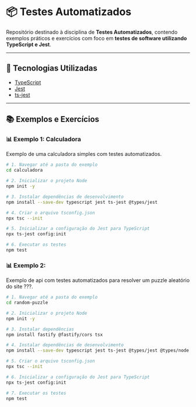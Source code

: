 # 📦 Testes Automatizados

Repositório destinado à disciplina de **Testes Automatizados**, contendo exemplos práticos e exercícios com foco em **testes de software utilizando TypeScript e Jest**.

---

## 🚀 Tecnologias Utilizadas

- [TypeScript](https://www.typescriptlang.org/)
- [Jest](https://jestjs.io/)
- [ts-jest](https://kulshekhar.github.io/ts-jest/)

---

## 📚 Exemplos e Exercícios

### 📊 Exemplo 1: Calculadora

Exemplo de uma calculadora simples com testes automatizados.

```bash
# 1. Navegar até a pasta do exemplo
cd calculadora

# 2. Inicializar o projeto Node
npm init -y

# 3. Instalar dependências de desenvolvimento
npm install --save-dev typescript jest ts-jest @types/jest

# 4. Criar o arquivo tsconfig.json
npx tsc --init

# 5. Inicializar a configuração do Jest para TypeScript
npx ts-jest config:init

# 6. Executar os testes
npm test
```

### 📊 Exemplo 2:

Exemplo de api com testes automatizados para resolver um puzzle aleatório do site ???.

```bash
# 1. Navegar até a pasta do exemplo
cd random-puzzle

# 2. Inicializar o projeto Node
npm init -y

# 3. Instalar dependências
npm install fastify @fastify/cors tsx

# 4. Instalar dependências de desenvolvimento
npm install --save-dev typescript jest ts-jest @types/jest @types/node

# 5. Criar o arquivo tsconfig.json
npx tsc --init

# 6. Inicializar a configuração do Jest para TypeScript
npx ts-jest config:init

# 7. Executar os testes
npm test
```
